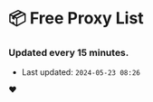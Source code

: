 # :package: Free Proxy List
### Updated every 15 minutes.

- Last updated: `2024-05-23 08:26`

:heart:
